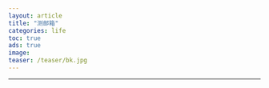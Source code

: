 ```yaml
---
layout: article
title: "测邮箱"
categories: life
toc: true
ads: true
image:
teaser: /teaser/bk.jpg
---
```


---

